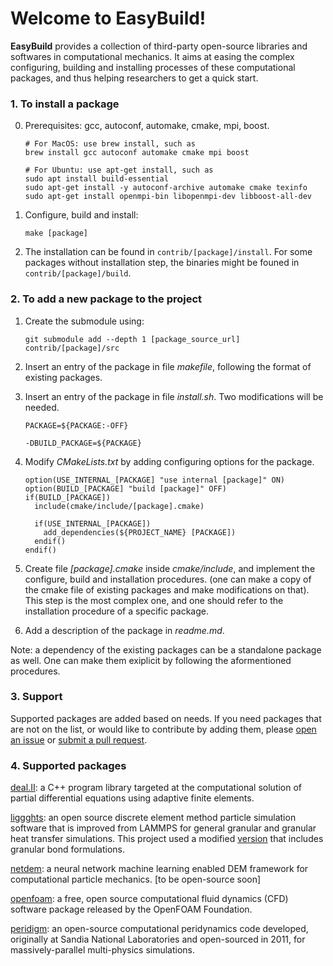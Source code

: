 Welcome to EasyBuild!
================

**EasyBuild** provides a collection of third-party open-source libraries and softwares in computational mechanics. It aims at easing the complex configuring, building and installing processes of these computational packages, and thus helping researchers to get a quick start. 

### 1. To install a package

0. Prerequisites: gcc, autoconf, automake, cmake, mpi, boost.

    ```
    # For MacOS: use brew install, such as
    brew install gcc autoconf automake cmake mpi boost
        
    # For Ubuntu: use apt-get install, such as
    sudo apt install build-essential
    sudo apt-get install -y autoconf-archive automake cmake texinfo
    sudo apt-get install openmpi-bin libopenmpi-dev libboost-all-dev
    ```

1. Configure, build and install:

    ```
    make [package]
    ```

2. The installation can be found in ``contrib/[package]/install``. For some packages without installation step, the binaries might be founed in ``contrib/[package]/build``.

### 2. To add a new package to the project

1. Create the submodule using:

    ```    
    git submodule add --depth 1 [package_source_url] contrib/[package]/src
    ```

2. Insert an entry of the package in file *makefile*, following the format of existing packages.

3. Insert an entry of the package in file *install.sh*. Two modifications will be needed.

    ```
    PACKAGE=${PACKAGE:-OFF}         
    ```
    ```
    -DBUILD_PACKAGE=${PACKAGE}     
    ```

4. Modify *CMakeLists.txt* by adding configuring options for the package.

    ```
    option(USE_INTERNAL_[PACKAGE] "use internal [package]" ON)
    option(BUILD_[PACKAGE] "build [package]" OFF)
    if(BUILD_[PACKAGE])
      include(cmake/include/[package].cmake)

      if(USE_INTERNAL_[PACKAGE])
        add_dependencies(${PROJECT_NAME} [PACKAGE])
      endif()
    endif()
    ```

5. Create file *[package].cmake* inside *cmake/include*, and implement the configure, build and installation procedures. (one can make a copy of the cmake file of existing packages and make modifications on that). This step is the most complex one, and one should refer to the installation procedure of a specific package.

6. Add a description of the package in *readme.md*.

Note: a dependency of the existing packages can be a standalone package as well. One can make them exiplicit by following the aformentioned procedures. 

### 3. Support

Supported packages are added based on needs. If you need packages that are not on the list, or would like to contribute by adding them, please [open an issue](https://github.com/net-dem/easy_build/issues) or [submit a pull request](https://github.com/net-dem/easy_build/pulls).

### 4. Supported packages

[deal.II](https://github.com/dealii/dealii): a C++ program library targeted at the computational solution of partial differential equations using adaptive finite elements. 

[liggghts](https://github.com/CFDEMproject/LIGGGHTS-PUBLIC.git): an open source discrete element method particle simulation software that is improved from LAMMPS for general granular and granular heat transfer simulations. This project used a modified [version](https://github.com/schrummy14/LIGGGHTS_Flexible_Fibers.git) that includes granular bond formulations. 

[netdem](https://github.com/net-dem/netdem.git): a neural network machine learning enabled DEM framework for computational particle mechanics. [to be open-source soon]

[openfoam](https://github.com/OpenFOAM/OpenFOAM-dev): a free, open source computational fluid dynamics (CFD) software package released by the OpenFOAM Foundation.

[peridigm](https://github.com/peridigm/peridigm.git): an open-source computational peridynamics code developed, originally at Sandia National Laboratories and open-sourced in 2011, for massively-parallel multi-physics simulations.